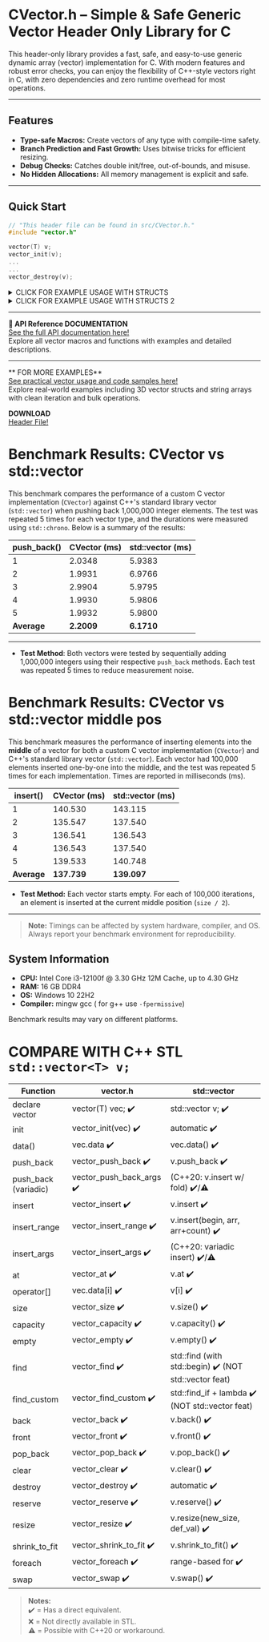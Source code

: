 # CVector.h – Simple & Safe Generic Vector Header Only Library for C 

This header-only library provides a fast, safe, and easy-to-use generic dynamic array (vector) implementation for C. With modern features and robust error checks, you can enjoy the flexibility of C++-style vectors right in C, with zero dependencies and zero runtime overhead for most operations.

---

## Features

-  **Type-safe Macros:** Create vectors of any type with compile-time safety.
-  **Branch Prediction and Fast Growth:** Uses bitwise tricks for efficient resizing.
-  **Debug Checks:** Catches double init/free, out-of-bounds, and misuse.
-  **No Hidden Allocations:** All memory management is explicit and safe.
---

##  Quick Start

```c
// "This header file can be found in src/CVector.h."
#include "vector.h" 

vector(T) v;
vector_init(v);
...
...
vector_destroy(v);
```

<details>
<summary> CLICK FOR EXAMPLE USAGE WITH STRUCTS </summary>

```c
#include "vector.h"

typedef struct {
    int id;
    int age;
    const char* name;
}Students;

int main(int argc, char const *argv[])
{
    vector(Students) vec;
    vector_init(vec); // !!! ALWAYS INITIALIZE VECTOR

    // classic push_back
    vector_push_back(vec, ((Students){.id = 1, .age = 22, .name = "semih ozdemir"}));

    // variadic function
    vector_push_back_args(vec, {4, 89, "bergman"}, {3, 88, "kurosowa"},  {2, 54, "tarkovski"}, {5, 70, "kubrick"});
    
    vector_foreach(vec, item) // item is pointer
        printf("id: %d age: %d name: %s\n", item->id, item->age, item->name);
    printf("\n");

    int size = vector_size(vec);
    int capacity = vector_capacity(vec);

    printf("vector size: %d vector capacity: %d\n", size,capacity);
    printf("...shrint to fit...\n");
    
    vector_shrink_to_fit(vec);
    size = vector_size(vec);
    capacity = vector_capacity(vec);
    printf("vector size: %d vector capacity: %d\n", size,capacity);
    
    vector_destroy(vec); // !!!! IMPORTANT: dont forget to destory vector to avoid memory leaks    
    return 0;
}
```
```bash
OUTPUT:
id: 1 age: 22 name: semih ozdemir
id: 4 age: 89 name: bergman
id: 3 age: 88 name: kurosowa
id: 2 age: 54 name: tarkovski
id: 5 age: 70 name: kubrick

vector size: 5 vector capacity: 8
...shrint to fit...
vector size: 5 vector capacity: 5
```

</details>


<details>
<summary> CLICK FOR EXAMPLE USAGE WITH STRUCTS 2 </summary>

```c
#include "vector.h"

struct Vector3{
    float x,y,z;
};
typedef struct Vector3 Vector3;

void vector_print(Vector3* vector) {
    printf("(%f,%f,%f) ", vector->x,vector->y,vector->z);
}


int main(int argc, char const *argv[])
{
    vector(Vector3) vec;
    vector_init(vec);
    
    vector_push_back(vec, ( (Vector3) {.x = 0.0, .y = 0.33, .z = 0.15 } ) );
    vector_push_back_args(vec, {0.12,0.13,0.14},{0.31321,0.1321,0.513532});

    vector_foreach(vec,item) {  // item is pointer to Vector3 struct in vec.data
        vector_print(item);     // if vector_print takes Vector3 vector instead of Vector3* pointer, vector_print should be vector_print(*item);
        printf("\n");
    }

    vector_destroy(vec);

    return 0;
}

}
```
```bash
OUTPUT:
(0.000000,0.330000,0.150000)
(0.120000,0.130000,0.140000)
(0.313210,0.132100,0.513532)
```

</details>



---

**📖 API Reference DOCUMENTATION**  
 [See the full API documentation here!](API.md)  
Explore all vector macros and functions with examples and detailed descriptions.

---

** FOR MORE  EXAMPLES**  
 [See practical vector usage and code samples here!](EXAMPLES.md)  
Explore real-world examples including 3D vector structs and string arrays with clean iteration and bulk operations.


**DOWNLOAD**  
[Header File!](src/CVector.h)  



# Benchmark Results: CVector vs std::vector  

This benchmark compares the performance of a custom C vector implementation (`CVector`) against C++'s standard library vector (`std::vector`) when pushing back 1,000,000 integer elements. The test was repeated 5 times for each vector type, and the durations were measured using `std::chrono`. Below is a summary of the results:

| push_back()   | CVector (ms) | std::vector (ms) |
|-------|--------------|------------------|
| 1     | 2.0348       | 5.9383           |
| 2     | 1.9931       | 6.9766           |
| 3     | 2.9904       | 5.9795           |
| 4     | 1.9930       | 5.9806           |
| 5     | 1.9932       | 5.9800           |
| **Average** | **2.2009** | **6.1710**         |

---

- **Test Method**: Both vectors were tested by sequentially adding 1,000,000 integers using their respective `push_back` methods. Each test was repeated 5 times to reduce measurement noise.


# Benchmark Results: CVector vs std::vector middle pos

This benchmark measures the performance of inserting elements into the **middle** of a vector for both a custom C vector implementation (`CVector`) and C++'s standard library vector (`std::vector`). Each vector had 100,000 elements inserted one-by-one into the middle, and the test was repeated 5 times for each implementation. Times are reported in milliseconds (ms).

| insert()   | CVector (ms) | std::vector (ms) |
|-------|--------------|------------------|
| 1     | 140.530      | 143.115          |
| 2     | 135.547      | 137.540          |
| 3     | 136.541      | 136.543          |
| 4     | 136.543      | 137.540          |
| 5     | 139.533      | 140.748          |
| **Average** | **137.739** | **139.097**         |

- **Test Method:** Each vector starts empty. For each of 100,000 iterations, an element is inserted at the current middle position (`size / 2`).

---

> **Note:** Timings can be affected by system hardware, compiler, and OS. Always report your benchmark environment for reproducibility.


## System Information

- **CPU:** Intel Core i3-12100f @ 3.30 GHz 12M Cache, up to 4.30 GHz
- **RAM:** 16 GB DDR4
- **OS:** Windows 10 22H2
- **Compiler:** mingw gcc ( for g++ use `-fpermissive`)

Benchmark results may vary on different platforms.

# COMPARE WITH C++ STL `std::vector<T> v;`

| Function                  | vector.h                        | std::vector                         |
|---------------------------|----------------------------------|-------------------------------------|
| declare vector            | vector(T) vec; ✔️                  | std::vector<T> v; ✔️              |
| init                      | vector_init(vec) ✔️              | automatic ✔️                         |
| data()                      | vec.data ✔️              | vec.data() ✔️                         |
| push_back                 | vector_push_back ✔️              | v.push_back ✔️                      |
| push_back (variadic)      | vector_push_back_args ✔️         | (C++20: v.insert w/ fold) ✔️/⚠️        |
| insert                    | vector_insert ✔️                 | v.insert ✔️                         |
| insert_range              | vector_insert_range ✔️           | v.insert(begin, arr, arr+count) ✔️ |
| insert_args               | vector_insert_args ✔️            | (C++20: variadic insert) ✔️/⚠️         |
| at                        | vector_at ✔️                     | v.at ✔️                             |
| operator[]                | vec.data[i] ✔️              | v[i] ✔️                             |
| size                      | vector_size ✔️                   | v.size() ✔️                         |
| capacity                  | vector_capacity ✔️               | v.capacity() ✔️                     |
| empty                     | vector_empty ✔️                  | v.empty() ✔️                        |
| find                      | vector_find ✔️                   | std::find (with std::begin) ✔️ (NOT std::vector feat)    |
| find_custom               | vector_find_custom ✔️            | std::find_if + lambda ✔️ (NOT std::vector feat)          |
| back                      | vector_back ✔️                   | v.back() ✔️                         |
| front                     | vector_front ✔️                  | v.front() ✔️                        |
| pop_back                  | vector_pop_back ✔️               | v.pop_back() ✔️                     |
| clear                     | vector_clear ✔️                  | v.clear() ✔️                        |
| destroy                   | vector_destroy ✔️                | automatic ✔️                 |
| reserve                   | vector_reserve ✔️               | v.reserve() ✔️                     |
| resize                    | vector_resize ✔️                | v.resize(new_size, def_val) ✔️     |
| shrink_to_fit             | vector_shrink_to_fit ✔️          | v.shrink_to_fit() ✔️               |
| foreach                   | vector_foreach ✔️                | range-based for ✔️                 |
| swap                     | vector_swap ✔️                  | v.swap() ✔️               |


> **Notes:**  
> ✔️ = Has a direct equivalent.  
> ❌ = Not directly available in STL.  
> ⚠️ = Possible with C++20 or workaround.  
